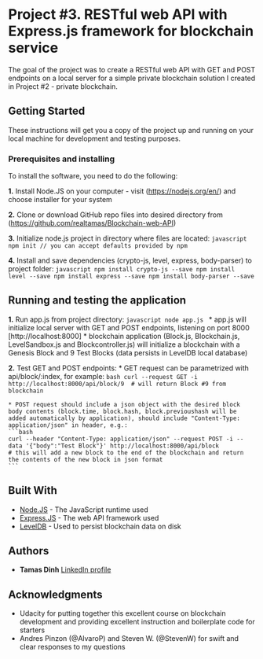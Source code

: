 # Project #3. RESTful web API with Express.js framework for blockchain service

The goal of the project was to create a RESTful web API with GET and POST endpoints on a local server for a simple private blockchain solution I created in Project #2 - private blockchain.

## Getting Started

These instructions will get you a copy of the project up and running on your local machine for development and testing purposes. 

### Prerequisites and installing

To install the software, you need to do the following:

**1.** Install Node.JS on your computer - visit (https://nodejs.org/en/) and choose installer for your system

**2.** Clone or download GitHub repo files into desired directory from (https://github.com/realtamas/Blockchain-web-API)

**3.** Initialize node.js project in directory where files are located:
    ```javascript
    npm init // you can accept defaults provided by npm
    ```
    

**4.** Install and save dependencies (crypto-js, level, express, body-parser) to project folder:
    ```javascript
    npm install crypto-js --save
    npm install level --save
    npm install express --save
    npm install body-parser --save
    ```

## Running and testing the application

**1.** Run app.js from project directory:
    ```javascript
    node app.js
    ```
    * app.js will initialize local server with GET and POST endpoints, listening on port 8000 [http://localhost:8000]
    * blockchain application (Block.js, Blockchain.js, LevelSandbox.js and Blockcontroller.js) will initialize a blockchain with a Genesis Block and 9 Test Blocks (data persists in LevelDB local database)

**2.** Test GET and POST endpoints:
    * GET request can be parametrized with api/block/:index, for example:
    ```bash
    curl --request GET -i http://localhost:8000/api/block/9  # will return Block #9 from blockchain
    ```

    * POST request should include a json object with the desired block body contents (block.time, block.hash, block.previoushash will be added automatically by application), should include "Content-Type: application/json" in header, e.g.:
    ```bash
    curl --header "Content-Type: application/json" --request POST -i --data '{"body":"Test Block"}' http://localhost:8000/api/block
    # this will add a new block to the end of the blockchain and return the contents of the new block in json format
    ```


## Built With

* [Node.JS](http://www.nodejs.org) - The JavaScript runtime used
* [Express.JS](http://expressjs.com/) - The web API framework used
* [LevelDB](http://leveldb.org) - Used to persist blockchain data on disk


## Authors

* **Tamas Dinh** [LinkedIn profile](https://www.linkedin.com/in/tamasdinh/)


## Acknowledgments

* Udacity for putting together this excellent course on blockchain development and providing excellent instruction and boilerplate code for starters
* Andres Pinzon (@AlvaroP) and Steven W. (@StevenW) for swift and clear responses to my questions